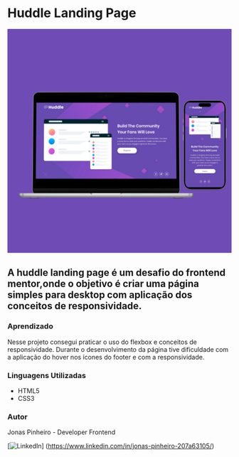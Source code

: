 # Huddle Landing Page

![](./src/images/Huddle%20Landing%20Page%20Mockup.png)

## A huddle landing page é um desafio do frontend mentor,onde o objetivo é criar  uma página simples para desktop com aplicação dos conceitos de responsividade.

### Aprendizado

Nesse projeto consegui praticar o uso do flexbox e conceitos de responsividade. Durante o desenvolvimento da página tive dificuldade com a aplicação do hover nos ícones do footer e com a responsividade. 

### Linguagens Utilizadas

- HTML5
- CSS3

### Autor

Jonas Pinheiro - Developer Frontend

[![LinkedIn](https://img.shields.io/badge/Linkedin-Perfil-blue)] (https://www.linkedin.com/in/jonas-pinheiro-207a63105/)





